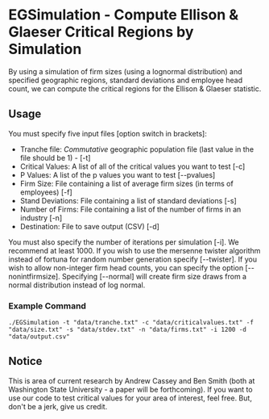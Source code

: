# EGSimulation - Compute Ellison & Glaeser Critical Regions by Simulation #

By using a simulation of firm sizes (using a lognormal distribution) and specified geographic regions, standard deviations and employee head count, we can compute the critical regions for the Ellison & Glaeser statistic.  

## Usage ##

You must specify five input files [option switch in brackets]:

* Tranche file: *Commutative* geographic population file (last value in the file should be 1) - [-t]
* Critical Values: A list of all of the critical values you want to test [-c]
* P Values: A list of the p values you want to test [--pvalues]
* Firm Size: File containing a list of average firm sizes (in terms of employees) [-f]
* Stand Deviations: File containing a list of standard deviations [-s]
* Number of Firms: File containing a list of the number of firms in an industry [-n]
* Destination: File to save output (CSV) [-d]

You must also specify the number of iterations per simulation [-i].  We recommend at least 1000.  If you wish to use the mersenne twister algorithm instead of fortuna for random number generation specify [--twister].  If you wish to allow non-integer firm head counts, you can specify the option [--nonintfirmsize].  Specifying [--normal] will create firm size draws from a normal distribution instead of log normal.

### Example Command ###

	./EGSimulation -t "data/tranche.txt" -c "data/criticalvalues.txt" -f "data/size.txt" -s "data/stdev.txt" -n "data/firms.txt" -i 1200 -d "data/output.csv"

## Notice ##

This is area of current research by Andrew Cassey and Ben Smith (both at Washington State University - a paper will be forthcoming).  If you want  to use our code to test critical values for your area of interest, feel free.  But, don't be a jerk, give us credit.